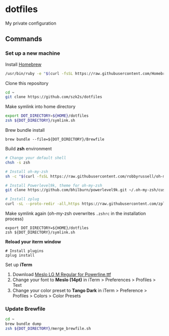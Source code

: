 # dotfiles
My private configuration 

## Commands
### Set up a new machine

Install [Homebrew](https://brew.sh)
```sh
/usr/bin/ruby -e "$(curl -fsSL https://raw.githubusercontent.com/Homebrew/install/master/install)"
```

Clone this repository
```sh
cd ~
git clone https://github.com/szk2s/dotfiles
```
Make symlink into home directory
```sh
export DOT_DIRECTORY=${HOME}/dotfiles
zsh ${DOT_DIRECTORY}/symlink.sh
```
Brew bundle install
```
brew bundle --file=${DOT_DIRECTORY}/Brewfile
```
Build **zsh** environment 
```sh
# Change your default shell
chsh -s zsh

# Install oh-my-zsh
sh -c "$(curl -fsSL https://raw.githubusercontent.com/robbyrussell/oh-my-zsh/master/tools/install.sh)"

# Install Powerlevel9k, theme for oh-my-zsh
git clone https://github.com/bhilburn/powerlevel9k.git ~/.oh-my-zsh/custom/themes/powerlevel9k

# Install zplug
curl -sL --proto-redir -all,https https://raw.githubusercontent.com/zplug/installer/master/installer.zsh | zsh
```
Make symlink again (oh-my-zsh overwrites `.zshrc` in the installation process)
```
export DOT_DIRECTORY=${HOME}/dotfiles
zsh ${DOT_DIRECTORY}/symlink.sh
```
**Reload your iterm window**
```
# Install plugins
zplug install
```

Set up **iTerm** 
1. Download [Meslo LG M Regular for Powerline.ttf](https://github.com/powerline/fonts/blob/master/Meslo%20Slashed/Meslo%20LG%20M%20Regular%20for%20Powerline.ttf)
1. Change your font to **Meslo (14pt)** in iTerm > Preferences > Profiles > Text 
1. Change your color preset to **Tango Dark** in iTerm > Preference > Profiles > Colors > Color Presets

### Update Brewfile
```sh
cd ~
brew bundle dump
zsh ${DOT_DIRECTORY}/merge_brewfile.sh
```

